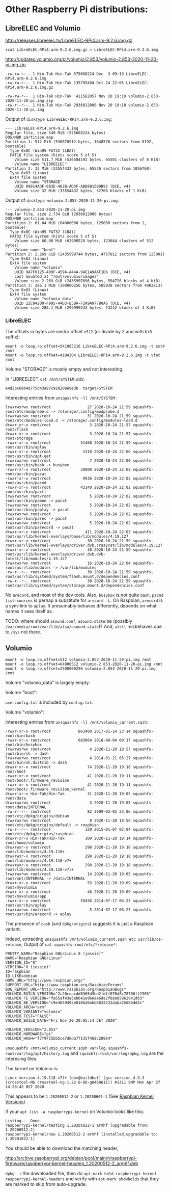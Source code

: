 # Other Raspberry Pi distributions:

## LibreELEC and Volumio

http://releases.libreelec.tv/LibreELEC-RPi4.arm-9.2.6.img.gz

```
zcat LibreELEC-RPi4.arm-9.2.6.img.gz > LibreELEC-RPi4.arm-9.2.6.img
```

http://updates.volumio.org/pi/volumio/2.853/volumio-2.853-2020-11-20-pi.img.zip

```
-rw-rw-r--. 1 Hin-Tak Hin-Tak 575668224 Dec  3 09:19 LibreELEC-RPi4.arm-9.2.6.img
-rw-rw-r--. 1 Hin-Tak Hin-Tak 135795494 Oct 24 22:05 LibreELEC-RPi4.arm-9.2.6.img.gz
```

```
-rw-rw-r--. 1 Hin-Tak Hin-Tak  411582057 Nov 20 19:19 volumio-2.853-2020-11-20-pi.img.zip
-rw-r--r--. 1 Hin-Tak Hin-Tak 2936012800 Nov 20 19:18 volumio-2.853-2020-11-20-pi.img
```

Output of `disktype LibreELEC-RPi4.arm-9.2.6.img`:

```
--- LibreELEC-RPi4.arm-9.2.6.img
Regular file, size 549 MiB (575668224 bytes)
DOS/MBR partition map
Partition 1: 512 MiB (536870912 bytes, 1048576 sectors from 8192, bootable)
  Type 0x0C (Win95 FAT32 (LBA))
  FAT16 file system (hints score 5 of 5)
    Volume size 511.7 MiB (536584192 bytes, 65501 clusters of 8 KiB)
    Volume name "LIBREELEC"
Partition 2: 32 MiB (33554432 bytes, 65536 sectors from 1056768)
  Type 0x83 (Linux)
  Ext4 file system
    Volume name "STORAGE"
    UUID 09814ADF-0B3E-462B-AD3F-ABD8815B9B92 (DCE, v4)
    Volume size 32 MiB (33554432 bytes, 32768 blocks of 1 KiB)
```

Output of `disktype volumio-2.853-2020-11-20-pi.img`:

```
--- volumio-2.853-2020-11-20-pi.img
Regular file, size 2.734 GiB (2936012800 bytes)
DOS/MBR partition map
Partition 1: 61.04 MiB (64000000 bytes, 125000 sectors from 1, bootable)
  Type 0x0C (Win95 FAT32 (LBA))
  FAT32 file system (hints score 5 of 5)
    Volume size 60.08 MiB (62998528 bytes, 123044 clusters of 512 bytes)
    Volume name "boot"
Partition 2: 2.269 GiB (2435999744 bytes, 4757812 sectors from 125001)
  Type 0x83 (Linux)
  Ext4 file system
    Volume name "volumio"
    UUID 9A7F6125-409F-4594-A44A-94E1A9AAF1D6 (DCE, v4)
    Last mounted at "/mnt/volumio/images"
    Volume size 2.269 GiB (2435997696 bytes, 594726 blocks of 4 KiB)
Partition 3: 286.1 MiB (300000256 bytes, 585938 sectors from 4882813)
  Type 0x83 (Linux)
  Ext4 file system
    Volume name "volumio_data"
    UUID 22C04200-F995-44D3-B5BA-F2A9A977B0A6 (DCE, v4)
    Volume size 286.1 MiB (299999232 bytes, 73242 blocks of 4 KiB)
```

### LibreELEC

The offsets in bytes are sector offset `x512` (or divide by 2 and with `KiB` suffix):

```
mount -o loop,ro,offset=541065216 LibreELEC-RPi4.arm-9.2.6.img -t ext4 /mnt
mount -o loop,ro,offset=4194304 LibreELEC-RPi4.arm-9.2.6.img -t vfat /mnt
```

Volume "STORAGE" is mostly empty and not interesting.

In "LIBREELEC", `cat /mnt/SYSTEM.md5`:

```
e4d2bc69b48775d43a97c920200e9e3b  target/SYSTEM
```

Interesting entries from `unsquashfs -ll /mnt/SYSTEM` :

```
lrwxrwxrwx root/root                27 2020-10-24 21:59 squashfs-root/etc/modprobe.d -> /storage/.config/modprobe.d
lrwxrwxrwx root/root                31 2020-10-24 21:59 squashfs-root/etc/modules-load.d -> /storage/.config/modules-load.d
drwxr-xr-x root/root                 3 2020-10-24 21:57 squashfs-root/flash
drwxr-xr-x root/root                 3 2020-10-24 21:57 squashfs-root/storage
-rwxr-xr-x root/root             51460 2020-10-24 21:59 squashfs-root/usr/bin/aplay
-rwxr-xr-x root/root              1310 2020-10-24 22:00 squashfs-root/usr/bin/apt-get
lrwxrwxrwx root/root                 7 2020-10-24 22:00 squashfs-root/usr/bin/bash -> busybox
-rwxr-xr-x root/root             30800 2020-10-24 22:02 squashfs-root/usr/bin/pacat
-rwxr-xr-x root/root              9936 2020-10-24 22:02 squashfs-root/usr/bin/pacmd
-rwxr-xr-x root/root             43140 2020-10-24 22:02 squashfs-root/usr/bin/pactl
lrwxrwxrwx root/root                 5 2020-10-24 22:02 squashfs-root/usr/bin/pamon -> pacat
lrwxrwxrwx root/root                 5 2020-10-24 22:02 squashfs-root/usr/bin/paplay -> pacat
lrwxrwxrwx root/root                 5 2020-10-24 22:02 squashfs-root/usr/bin/parec -> pacat
lrwxrwxrwx root/root                 5 2020-10-24 22:02 squashfs-root/usr/bin/parecord -> pacat
drwxr-xr-x root/root               411 2020-10-24 22:03 squashfs-root/usr/lib/kernel-overlays/base/lib/modules/4.19.127
drwxr-xr-x root/root                30 2020-10-24 21:59 squashfs-root/usr/lib/kernel-overlays/driver.dvb.crazycat/lib/modules/4.19.127
drwxr-xr-x root/root                30 2020-10-24 21:59 squashfs-root/usr/lib/kernel-overlays/driver.dvb.dvb-latest/lib/modules/4.19.127
lrwxrwxrwx root/root                16 2020-10-24 22:04 squashfs-root/usr/lib/modules -> /var/lib/modules
-rw-r--r-- root/root                30 2020-10-24 21:59 squashfs-root/usr/lib/systemd/system/flash.mount.d/dependencies.conf
-rw-r--r-- root/root                30 2020-10-24 21:59 squashfs-root/usr/lib/systemd/system/storage.mount.d/dependencies.conf
```

No `arecord`, and most of the dev tools. Also, `busybox` is not quite `bash`. `pacmd list-sources` is perhap a substitute for `arecord -L`.
On Raspbian, `arecord` is a sym-link to `aplay`. It presumably behaves differently, depends on what names it sees itself as.

TODO: where should `asound.conf`, `asound.state` be (possibly `/var/media/root/var/lib/alsa/asound.state`)? And, `alctl` misbehaves due to `/sys` not there.

## Volumio

```
mount -o loop,ro,offset=512 volumio-2.853-2020-11-20-pi.img /mnt
mount -o loop,ro,offset=64000512 volumio-2.853-2020-11-20-pi.img /mnt
mount -o loop,ro,offset=2500000256 volumio-2.853-2020-11-20-pi.img /mnt
```

Volume "volumio_data" is largely empty.

Volume "boot":

`userconfig.txt` is included by `config.txt`.

Volume "volumio":

Interesting entries from `unsquashfs -ll /mnt/volumio_current.sqsh`:

```
-rwxr-xr-x root/root            863400 2017-01-14 23:14 squashfs-root/bin/bash
-rwxr-xr-x root/root            683064 2018-08-04 00:17 squashfs-root/bin/busybox
lrwxrwxrwx root/root                 4 2020-11-20 18:57 squashfs-root/bin/sh -> dash
lrwxrwxrwx root/root                 4 2014-01-21 05:27 squashfs-root/bin/sh.distrib -> dash
drwxr-xr-x root/root                74 2020-11-20 19:18 squashfs-root/boot
-rwxr-xr-x root/root                41 2020-11-20 19:11 squashfs-root/boot/.firmware_revision
-rwxr-xr-x root/root                41 2020-11-20 19:11 squashfs-root/boot/.firmware_revision_kernel
drwxr-xr-x Hin-Tak/Hin-Tak          31 2020-11-20 19:05 squashfs-root/data
drwxrwxrwx root/root                 3 2020-11-20 19:05 squashfs-root/data/INTERNAL
-rw-r--r-- root/root                82 2009-02-02 23:06 squashfs-root/etc/dpkg/origins/debian
lrwxrwxrwx root/root                 8 2020-11-20 18:58 squashfs-root/etc/dpkg/origins/default -> raspbian
-rw-r--r-- root/root               120 2015-01-07 02:04 squashfs-root/etc/dpkg/origins/raspbian
drwxr-xr-x Hin-Tak/Hin-Tak         100 2020-11-20 19:14 squashfs-root/home/volumio
drwxrwxr-x root/root               298 2020-11-20 19:18 squashfs-root/lib/modules/4.19.118+
drwxrwxr-x root/root               298 2020-11-20 19:18 squashfs-root/lib/modules/4.19.118-v7+
drwxrwxr-x root/root               298 2020-11-20 19:18 squashfs-root/lib/modules/4.19.118-v7l+
lrwxrwxrwx root/root                14 2020-11-20 19:05 squashfs-root/mnt/INTERNAL -> /data/INTERNAL
drwxr-xr-x root/root                53 2020-11-20 19:09 squashfs-root/myvolumio
drwxr-xr-x root/root                46 2020-11-20 19:09 squashfs-root/myvolumio/app
-rwxr-xr-x root/root             59436 2014-07-17 06:27 squashfs-root/usr/bin/aplay
lrwxrwxrwx root/root                 5 2014-07-17 06:27 squashfs-root/usr/bin/arecord -> aplay
```

The presence of `dash` (and `dpkg/origins`) suggests it is just a Raspbian variant.

Indeed, extracting `unsquashfs /mnt/volumio_current.sqsh etc usr/lib/os-release`, Output of `cat squashfs-root/etc/*release*`:

```
PRETTY_NAME="Raspbian GNU/Linux 8 (jessie)"
NAME="Raspbian GNU/Linux"
VERSION_ID="8"
VERSION="8 (jessie)"
ID=raspbian
ID_LIKE=debian
HOME_URL="http://www.raspbian.org/"
SUPPORT_URL="http://www.raspbian.org/RaspbianForums"
BUG_REPORT_URL="http://www.raspbian.org/RaspbianBugs"
VOLUMIO_BUILD_VERSION="2c20ceacdd8365d3bd2fdff070d8c78700ff2903"
VOLUMIO_FE_VERSION="fa55af43e5eb642e968aa6de2f8a985962941d63"
VOLUMIO_BE_VERSION="c9e4849495e810bd6ebb6833232daba25d86dd4c"
VOLUMIO_ARCH="arm"
VOLUMIO_VARIANT="volumio"
VOLUMIO_TEST="FALSE"
VOLUMIO_BUILD_DATE="Fri Nov 20 20:05:14 CET 2020"

VOLUMIO_VERSION="2.853"
VOLUMIO_HARDWARE="pi"
VOLUMIO_HASH="f7f9725bb5ce7d6da77135f468c28964"
```

`unsquashfs /mnt/volumio_current.sqsh var/log`,
`squashfs-root/var/log/apt/history.log` and `squashfs-root/var/log/dpkg.log` are the interesing files.

The kernel on Volumio is:

```
Linux version 4.19.118-v7l+ (dom@buildbot) (gcc version 4.9.3 (crosstool-NG crosstool-ng-1.22.0-88-g8460611)) #1311 SMP Mon Apr 27 14:26:42 BST 2020
```

This appears to be `1.20200512-2` or `1.20200601-1` (See [Raspbian Kernel Versions](Raspbian-Kernel-Releases.md)).

If your `apt list -a raspberrypi-kernel` on Volumio looks like this:

```
Listing... Done
raspberrypi-kernel/testing 1.20201022-1 armhf [upgradable from: 1.20200512-2]
raspberrypi-kernel/now 1.20200512-2 armhf [installed,upgradable to: 1.20201022-1]
```

You should be able to download the matching header,

http://archive.raspberrypi.org/debian/pool/main/r/raspberrypi-firmware/raspberrypi-kernel-headers_1.20200512-2_armhf.deb

`dpkg -i` the downloaded file, then do `apt-mark hold raspberrypi-kernel raspberrypi-kernel-headers` and verify with `apt-mark showholds` that they are
marked to skip from auto-upgrade.
